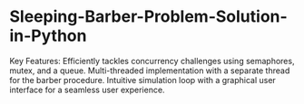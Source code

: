 # Sleeping-Barber-Problem-Solution-in-Python
Key Features:  Efficiently tackles concurrency challenges using semaphores, mutex, and a queue. Multi-threaded implementation with a separate thread for the barber procedure. Intuitive simulation loop with a graphical user interface for a seamless user experience.
